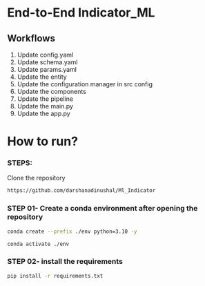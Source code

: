 # End-to-End  Indicator_ML

## Workflows

1. Update config.yaml
2. Update schema.yaml
3. Update params.yaml
4. Update the entity
5. Update the configuration manager in src config
6. Update the components
7. Update the pipeline 
8. Update the main.py
9. Update the app.py


# How to run?
### STEPS:

Clone the repository

```bash
https://github.com/darshanadinushal/Ml_Indicator
```

### STEP 01- Create a conda environment after opening the repository

```bash
conda create --prefix ./env python=3.10 -y

```

```bash
conda activate ./env
```

### STEP 02- install the requirements
```bash
pip install -r requirements.txt
```
